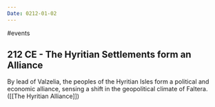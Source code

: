 ```yaml
---
Date: 0212-01-02
---
```

#events
## 212 CE - The Hyritian Settlements form an Alliance
By lead of Valzelia, the peoples of the Hyritian Isles form a political and economic alliance, sensing a shift in the geopolitical climate of Faltera. ([[The Hyritian Alliance]])
